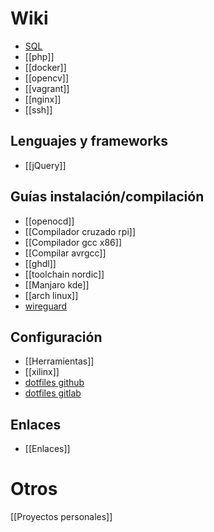 # Wiki

* [SQL](SQL)
* [[php]]
* [[docker]]
* [[opencv]]
* [[vagrant]]
* [[nginx]]
* [[ssh]]

## Lenguajes y frameworks
* [[jQuery]]

## Guías instalación/compilación

* [[openocd]]
* [[Compilador cruzado rpi]]
* [[Compilador gcc x86]]
* [[Compilar avrgcc]]
* [[ghdl]]
* [[toolchain nordic]]
* [[Manjaro kde]]
* [[arch linux]]
* [wireguard](wireguard)

## Configuración

* [[Herramientas]]
* [[xilinx]]
* [dotfiles github](https://github.com/andres7293/dotfiles)
* [dotfiles gitlab](https://gitlab.com/andres7293/dotfiles)

## Enlaces

* [[Enlaces]]

# Otros

[[Proyectos personales]]
